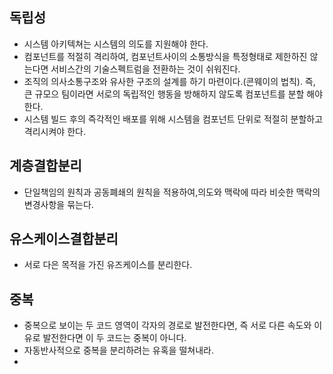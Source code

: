 독립성
-
- 시스템 아키텍쳐는 시스템의 의도를 지원해야 한다.
- 컴포넌트를 적절히 격리하여, 컴포넌트사이의 소통방식을 특정형태로 제한하진 않는다면 서비스간의 기술스펙트럼을 전환하는 것이 쉬워진다.
- 조직의 의사소통구조와 유사한 구조의 설계를 하기 마련이다.(콘웨이의 법칙). 즉, 큰 규모으 팀이라면 서로의 독립적인 행동을 방해하지 않도록 컴포넌트를 분할 해야한다.
- 시스템 빌드 후의 즉각적인 배포를 위해 시스템을 컴포넌트 단위로 적절히 분할하고 격리시켜야 한다.

계층결합분리
-
- 단일책임의 원칙과 공동폐쇄의 원칙을 적용하여,의도와 맥락에 따라 비슷한 맥락의 변경사항을 묶는다.

유스케이스결합분리
-
- 서로 다은 목적을 가진 유즈케이스를 분리한다.

중복
-
- 중복으로 보이는 두 코드 영역이 각자의 경로로 발전한다면, 즉 서로 다른 속도와 이유로 발전한다면 이 두 코드는 중복이 아니다.
- 자동반사적으로 중복을 분리하려는 유혹을 떨쳐내라.
- 